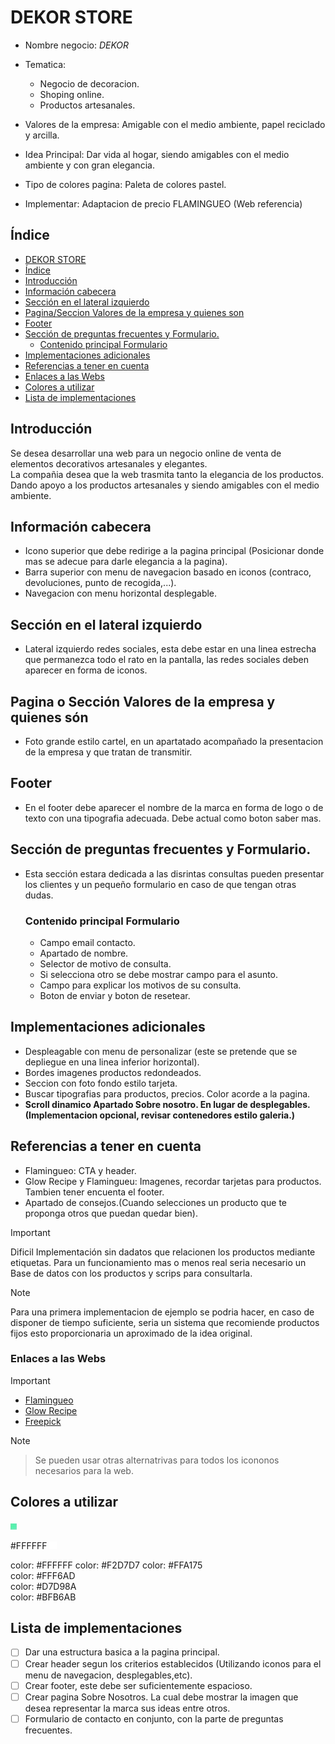 # DEKOR STORE 
 - Nombre negocio: *DEKOR*  
 - Tematica:
     -  Negocio de decoracion.  
     -  Shoping online.
     -  Productos artesanales.

 - Valores de la empresa: Amigable con el medio ambiente, papel reciclado y arcilla.  
 - Idea Principal: Dar vida al hogar, siendo amigables con el medio ambiente y con gran elegancia.  
 - Tipo de colores pagina: Paleta de colores pastel.  
 - Implementar: Adaptacion de precio FLAMINGUEO (Web referencia)  

## Índice
- [ DEKOR STORE ](#dekor-store)
- [ Índice ](#índice)
- [ Introducción](#introducción)
- [ Información cabecera ](#información-cabecera)
- [ Sección en el lateral izquierdo](#sección-en-el-lateral-izquierdo)
- [Pagina/Seccion Valores de la empresa y quienes son](#pagina-o-sección-valores-de-la-empresa-y-quienes-són)
- [ Footer ](#footer)
- [Sección de preguntas frecuentes y Formulario. ](#sección-de-preguntas-frecuentes-y-formularios)
	- [ Contenido principal Formulario ](#contenido-principal-formulario)
- [ Implementaciones adicionales ](#implementaciones-adicionales)
- [ Referencias a tener en cuenta ](#referencias-a-tener-en-cuenta)
- [Enlaces a las Webs](#enlaces-a-las-webs)
- [ Colores a utilizar ](#colores-a-utilizar)
- [Lista de implementaciones ](#lista-de-implementaciones)

## Introducción
Se desea desarrollar una web para un negocio online de venta de elementos decorativos artesanales y elegantes.  
La compañia desea que la web trasmita tanto la elegancia de los productos. Dando apoyo a los productos artesanales y siendo amigables con el medio ambiente.    

## Información cabecera   
- Icono superior que debe redirige a la pagina principal (Posicionar donde mas se adecue para darle elegancia a la pagina).  
- Barra superior con menu de navegacion basado en iconos (contraco, devoluciones, punto de recogida,...).  
- Navegacion con menu horizontal desplegable.    
  
## Sección en el lateral izquierdo 
- Lateral izquierdo redes sociales, esta debe estar en una linea estrecha que permanezca todo el rato en la pantalla, las redes sociales deben aparecer en forma de iconos.
  
## Pagina o Sección Valores de la empresa y quienes són 
- Foto grande estilo cartel, en un apartatado acompañado la presentacion de la empresa y que tratan de transmitir.  

## Footer  
- En el footer debe aparecer el nombre de la marca en forma de logo o de texto con una tipografia adecuada. Debe actual como boton saber mas.  

## Sección de preguntas frecuentes y Formulario. 
- Esta sección estara dedicada a las disrintas consultas pueden presentar los clientes y un pequeño formulario en caso de que tengan otras dudas.    
 	
    ### Contenido principal Formulario 
    - Campo email contacto.
    - Apartado de nombre.  
    - Selector de motivo de consulta.  
    - Si selecciona otro se debe mostrar campo para el asunto.  
    - Campo para explicar los motivos de su consulta.   
    - Boton de enviar y boton de resetear.  
	
## Implementaciones adicionales 
 - Despleagable con menu de personalizar (este se pretende que se depliegue en una linea inferior horizontal).    
 - Bordes imagenes productos redondeados.    
 - Seccion con foto fondo estilo tarjeta.    
 - Buscar tipografias para productos, precios. Color acorde a la pagina.    
 - **Scroll dinamico Apartado Sobre nosotro. En lugar de desplegables.(Implementacion opcional, revisar contenedores estilo galeria.)**    


## Referencias a tener en cuenta   
 - Flamingueo: CTA y header.     
 - Glow Recipe y Flamingueu: Imagenes, recordar tarjetas para productos. Tambien tener encuenta el footer.
 - Apartado de consejos.(Cuando selecciones un producto que te proponga otros que puedan quedar bien).
 > [!IMPORTANT] 
 > Dificil Implementación sin dadatos que relacionen los productos mediante etiquetas.
 > Para un funcionamiento mas o menos real seria necesario un Base de datos con los productos y scrips para consultarla.

 > [!NOTE]
 > Para una primera implementacion de ejemplo se podria hacer, en caso de disponer de tiempo suficiente, seria un sistema que recomiende productos fijos
 > esto proporcionaria un aproximado de la idea original. 
 
 ### Enlaces a las Webs
 > [!IMPORTANT]
 > - [Flamingueo](https://flamingueostore.com/)  
 > - [Glow Recipe](https://www.glowrecipe.com/)
 > - [Freepick](https://www.freepik.es/iconos/web)
   
 > [!NOTE]
 > > Se pueden usar otras alternatrivas para todos los icononos necesarios para la web.

 
 ## Colores a utilizar 
 
<img src="53F5A9.jpg" alt="color-53F5A9">
<p> #FFFFFF <img src="FFFFFF.png" alt="color-FFFFFF" width="12px" height="12px"></p>


color: #FFFFFF 
color: #F2D7D7
color: #FFA175  
color: #FFF6AD  
color: #D7D98A  
color: #BFB6AB 

## Lista de implementaciones 
- [ ] Dar una estructura basica a la pagina principal.
- [ ] Crear header segun los criterios establecidos (Utilizando iconos para el menu de navegacion, desplegables,etc).
- [ ] Crear footer, este debe ser suficientemente espacioso.
- [ ] Crear pagina Sobre Nosotros. La cual debe mostrar la imagen que desea representar la marca sus ideas entre otros.
- [ ] Formulario de contacto en conjunto, con la parte de preguntas frecuentes. 
